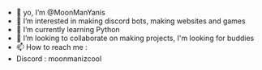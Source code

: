 - 👋 yo, I’m @MoonManYanis
- 👀 I’m interested in making discord bots, making websites and games
- 🌱 I’m currently learning Python
- 💞️ I’m looking to collaborate on making projects, I'm looking for buddies
- 📫 How to reach me :
- Discord : moonmanizcool

<!---
MoonManYanis/MoonManYanis is a ✨ special ✨ repository because its `README.md` (this file) appears on your GitHub profile.
You can click the Preview link to take a look at your changes.
--->
